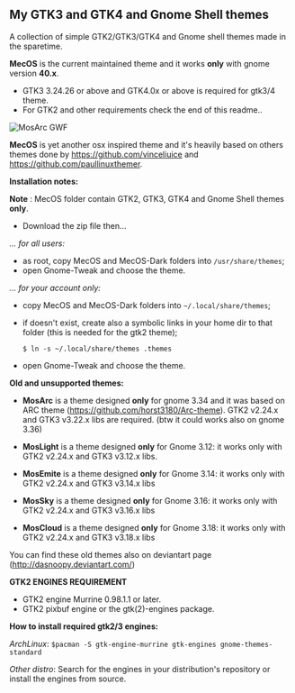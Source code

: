 ## My GTK3 and GTK4 and Gnome Shell themes 

A collection of simple GTK2/GTK3/GTK4 and Gnome shell themes made in the sparetime.

**MecOS** is the current maintained theme and it works **only** with gnome version **40.x**.

- GTK3 3.24.26 or above and GTK4.0x or above is required for gtk3/4 theme. 
- For GTK2 and other requirements check the end of this readme..


![MosArc GWF](https://raw.github.com/dasnoopy/moslight-themes/master/Screenshots/MecOS.png)

**MecOS** is yet another osx inspired theme and it's heavily based on others themes done by https://github.com/vinceliuice and https://github.com/paullinuxthemer.


**Installation notes:**

**Note** : MecOS folder contain GTK2, GTK3, GTK4 and Gnome Shell themes **only**.

- Download the zip file then...

*... for all users:*

- as root, copy MecOS and MecOS-Dark folders into `/usr/share/themes`;
- open Gnome-Tweak and choose the theme.

*... for your account only:*

- copy MecOS and MecOS-Dark folders into `~/.local/share/themes`;
- if doesn't exist, create also a symbolic links in your home dir to that folder (this is needed for the gtk2 theme);

    `$ ln -s ~/.local/share/themes .themes`

- open Gnome-Tweak and choose the theme.

**Old and unsupported themes:**

* **MosArc** is a theme designed **only** for gnome 3.34 and it was based on ARC theme (https://github.com/horst3180/Arc-theme). 
	GTK2 v2.24.x and GTK3 v3.22.x libs are required. (btw it could works also on gnome 3.36)

* **MosLight** is a theme designed  **only** for Gnome 3.12: it works only with GTK2 v2.24.x and
  GTK3 v3.12.x libs.

* **MosEmite** is a theme designed **only** for Gnome 3.14: it works only with GTK2 v2.24.x and
  GTK3 v3.14.x libs

* **MosSky** is a theme designed **only** for Gnome 3.16: it works only with GTK2 v2.24.x 
  and GTK3 v3.16.x libs

* **MosCloud** is a theme designed **only** for Gnome 3.18: it works only with GTK2 v2.24.x 
  and GTK3 v3.18.x libs

You can find these old themes also on deviantart page (http://dasnoopy.deviantart.com/)


**GTK2 ENGINES REQUIREMENT**

* GTK2 engine Murrine 0.98.1.1 or later.
* GTK2 pixbuf engine or the gtk(2)-engines package.


**How to install required gtk2/3 engines:**

*ArchLinux*:  `$pacman -S gtk-engine-murrine gtk-engines gnome-themes-standard`

*Other distro*: Search for the engines in your distribution's repository or install the engines from source.
